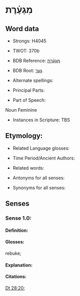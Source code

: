 # מִגְעֶ֫רֶת

<!-- Status: S2="NeedsEdits" -->
<!-- Lexica used for edits:   -->

## Word data

* Strongs: H4045

* TWOT: 370b

* BDB Reference: [מִגְעֶ֫רֶת](rc://en/bdb/dict/c.cr.ac)

* BDB Root: [גער](rc://en/bdb/dict/c.cr.aa)

* Alternate spellings:

* Principal Parts:

* Part of Speech:

Noun Feminine

* Instances in Scripture: TBS

## Etymology:

* Related Language glosses:

* Time Period/Ancient Authors:

* Related words:

* Antonyms for all senses:

* Synonyms for all senses:

## Senses

### Sense 1.0:

#### Definition:

#### Glosses:

rebuke; 

#### Explanation:

#### Citations:

[Dt 28:20](rc://he/uhb/book/deu/28/20); 

